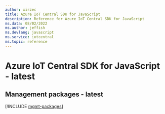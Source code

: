 ```yaml
---
author: xirzec
title: Azure IoT Central SDK for JavaScript
description: Reference for Azure IoT Central SDK for JavaScript
ms.data: 08/02/2022
ms.author: jeffish
ms.devlang: javascript
ms.service: iotcentral
ms.topic: reference
---
```

# Azure IoT Central SDK for JavaScript - latest

## Management packages - latest
[!INCLUDE [mgmt-packages](iot-central-mgmt-index.md)]